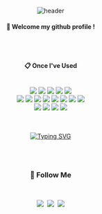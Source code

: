 <div align="center"> 

![header](https://capsule-render.vercel.app/api?type=rounded&color=gradient&height=300&section=footer&text=Welcome%20profile&fontSize=90)
   
####  :wave: Welcome my github profile !

  
 <br/> 
 <br/>
   
####  :clipboard: Once I've Used 
  
 <br/>
  
<img src="https://img.shields.io/badge/JAVA-007396?style=for-the-badge&logo=Java&logoColor=white">
<img src="https://img.shields.io/badge/JavaScript-F7DF1E?style=for-the-badge&logo=JavaScript&logoColor=white">
<img src="https://img.shields.io/badge/Spring-6DB33F?style=for-the-badge&logo=Spring&logoColor=white">
<img src="https://img.shields.io/badge/HTML5-E34F26?style=for-the-badge&logo=HTML5&logoColor=white">
<img src="https://img.shields.io/badge/CSS3-1572B6?style=for-the-badge&logo=CSS3&logoColor=white"> <br>
<img src="https://img.shields.io/badge/jQuery-0769AD?style=for-the-badge&logo=jQuery&logoColor=white">
<img src="https://img.shields.io/badge/SQLite-003B57?style=for-the-badge&logo=SQLite&logoColor=black">
<img src="https://img.shields.io/badge/Vue.js-4FC08D?style=for-the-badge&logo=Vue.js&logoColor=black">
<img src="https://img.shields.io/badge/React-61DAFB?style=for-the-badge&logo=React&logoColor=black">
<img src="https://img.shields.io/badge/MySQL-4479A1?style=for-the-badge&logo=MySQL&logoColor=white">
<img src="https://img.shields.io/badge/Eclipse-2C2255?style=for-the-badge&logo=Eclipse%20IDE&logoColor=white">
<img src="https://img.shields.io/badge/github-181717?style=for-the-badge&logo=github&logoColor=white">
<img src="https://img.shields.io/badge/VSCode-007ACC?style=for-the-badge&logo=VisualStudioCode&logoColor=white"> <br>
<img src="https://img.shields.io/badge/IntelliJ IDEA-000000?style=for-the-badge&logo=IntelliJ IDEA&logoColor=white">
<img src="https://img.shields.io/badge/Android Studio-3DDC84?style=for-the-badge&logo=Android Studio&logoColor=white">
<img src="https://img.shields.io/badge/Flutter-02569B?style=for-the-badge&logo=Flutter&logoColor=white">
<img src="https://img.shields.io/badge/Python-3776AB?style=for-the-badge&logo=Python&logoColor=white">

<br>
<br>
<br>

[![Typing SVG](https://readme-typing-svg.demolab.com?font=Fira+Code&pause=2000&color=F8BBD0&width=435&lines=Welcome+to+my+profile;Korean+App+Developer)](https://git.io/typing-svg)

<br> 
<br> 
   
  <h3 align="center">🌈 Follow Me </h3>
  <br> 
<p align="center">
  <a href="https://ggkkss.tistory.com/"><img src="https://img.shields.io/badge/Tistory-000000?style=flat&logo=Tistory&logoColor=white&link=https://ggkkss.tistory.com/"/></a>&nbsp
  <a href="https://twitter.com/home"><img src="https://img.shields.io/badge/twitter-1DA1F2?style=flat&logo=twitter&logoColor=white&link=https://twitter.com/home"/></a>&nbsp
  <a href="mailto:gksquf73677@gmail.com"><img src="https://img.shields.io/badge/Gmail-d14836?style=flat-square&logo=Gmail&logoColor=white&link=gksquf73677@gmail.com"/></a>
</p>  


</div>
